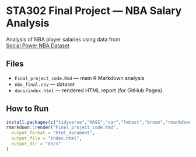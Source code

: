 
# STA302 Final Project — NBA Salary Analysis

Analysis of NBA player salaries using data from  
[Social Power NBA Dataset](https://www.kaggle.com/datasets/noahgift/social-power-nba)

## Files
- `Final_project_code.Rmd` — main R Markdown analysis  
- `nba_final.csv` — dataset  
- `docs/index.html` — rendered HTML report (for GitHub Pages)

## How to Run
```r
install.packages(c("tidyverse","MASS","car","lmtest","broom","rmarkdown"))
rmarkdown::render("Final_project_code.Rmd",
  output_format = "html_document",
  output_file = "index.html",
  output_dir = "docs"
)
````


